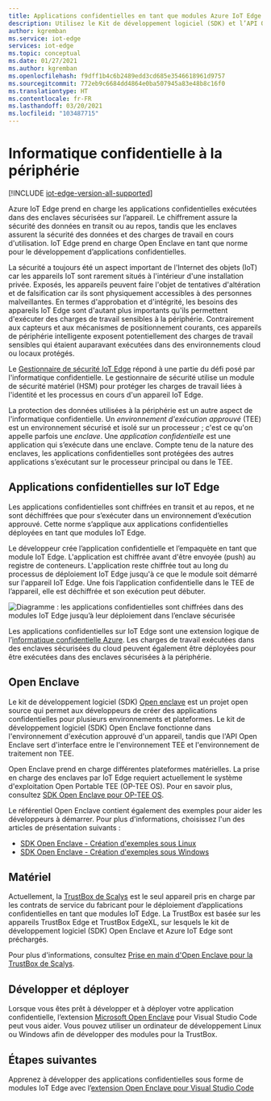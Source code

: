 ```yaml
---
title: Applications confidentielles en tant que modules Azure IoT Edge
description: Utilisez le Kit de développement logiciel (SDK) et l’API Open Enclave afin d’écrire des applications confidentielles et de les déployer en tant que modules IoT Edge pour l’informatique confidentielle
author: kgremban
ms.service: iot-edge
services: iot-edge
ms.topic: conceptual
ms.date: 01/27/2021
ms.author: kgremban
ms.openlocfilehash: f9dff1b4c6b2489edd3cd685e3546618961d9757
ms.sourcegitcommit: 772eb9c6684dd4864e0ba507945a83e48b8c16f0
ms.translationtype: HT
ms.contentlocale: fr-FR
ms.lasthandoff: 03/20/2021
ms.locfileid: "103487715"
---
```

# <a name="confidential-computing-at-the-edge"></a>Informatique confidentielle à la périphérie

[!INCLUDE [iot-edge-version-all-supported](../../includes/iot-edge-version-all-supported.md)]

Azure IoT Edge prend en charge les applications confidentielles exécutées dans des enclaves sécurisées sur l’appareil. Le chiffrement assure la sécurité des données en transit ou au repos, tandis que les enclaves assurent la sécurité des données et des charges de travail en cours d'utilisation. IoT Edge prend en charge Open Enclave en tant que norme pour le développement d’applications confidentielles.

La sécurité a toujours été un aspect important de l'Internet des objets (IoT) car les appareils IoT sont rarement situés à l'intérieur d'une installation privée. Exposés, les appareils peuvent faire l'objet de tentatives d'altération et de falsification car ils sont physiquement accessibles à des personnes malveillantes. En termes d'approbation et d'intégrité, les besoins des appareils IoT Edge sont d'autant plus importants qu'ils permettent d'exécuter des charges de travail sensibles à la périphérie. Contrairement aux capteurs et aux mécanismes de positionnement courants, ces appareils de périphérie intelligente exposent potentiellement des charges de travail sensibles qui étaient auparavant exécutées dans des environnements cloud ou locaux protégés.

Le [Gestionnaire de sécurité IoT Edge](iot-edge-security-manager.md) répond à une partie du défi posé par l'informatique confidentielle. Le gestionnaire de sécurité utilise un module de sécurité matériel (HSM) pour protéger les charges de travail liées à l'identité et les processus en cours d'un appareil IoT Edge.

La protection des données utilisées à la périphérie est un autre aspect de l'informatique confidentielle. Un *environnement d'exécution approuvé* (TEE) est un environnement sécurisé et isolé sur un processeur ; c'est ce qu'on appelle parfois une *enclave*. Une *application confidentielle* est une application qui s’exécute dans une enclave. Compte tenu de la nature des enclaves, les applications confidentielles sont protégées des autres applications s’exécutant sur le processeur principal ou dans le TEE.

## <a name="confidential-applications-on-iot-edge"></a>Applications confidentielles sur IoT Edge

Les applications confidentielles sont chiffrées en transit et au repos, et ne sont déchiffrées que pour s’exécuter dans un environnement d’exécution approuvé. Cette norme s’applique aux applications confidentielles déployées en tant que modules IoT Edge.

Le développeur crée l’application confidentielle et l’empaquète en tant que module IoT Edge. L'application est chiffrée avant d'être envoyée (push) au registre de conteneurs. L'application reste chiffrée tout au long du processus de déploiement IoT Edge jusqu'à ce que le module soit démarré sur l'appareil IoT Edge. Une fois l’application confidentielle dans le TEE de l’appareil, elle est déchiffrée et son exécution peut débuter.

![Diagramme : les applications confidentielles sont chiffrées dans des modules IoT Edge jusqu’à leur déploiement dans l’enclave sécurisée](./media/deploy-confidential-applications/confidential-applications-encrypted.png)

Les applications confidentielles sur IoT Edge sont une extension logique de l’[informatique confidentielle Azure](../confidential-computing/overview.md). Les charges de travail exécutées dans des enclaves sécurisées du cloud peuvent également être déployées pour être exécutées dans des enclaves sécurisées à la périphérie.

## <a name="open-enclave"></a>Open Enclave

Le kit de développement logiciel (SDK) [Open enclave](https://openenclave.io/sdk/) est un projet open source qui permet aux développeurs de créer des applications confidentielles pour plusieurs environnements et plateformes. Le kit de développement logiciel (SDK) Open Enclave fonctionne dans l'environnement d'exécution approuvé d'un appareil, tandis que l'API Open Enclave sert d'interface entre le l'environnement TEE et l'environnement de traitement non TEE.

Open Enclave prend en charge différentes plateformes matérielles. La prise en charge des enclaves par IoT Edge requiert actuellement le système d'exploitation Open Portable TEE (OP-TEE OS). Pour en savoir plus, consultez [SDK Open Enclave pour OP-TEE OS](https://github.com/openenclave/openenclave/blob/master/docs/GettingStartedDocs/OP-TEE/Introduction.md).

Le référentiel Open Enclave contient également des exemples pour aider les développeurs à démarrer. Pour plus d'informations, choisissez l'un des articles de présentation suivants :

* [SDK Open Enclave - Création d'exemples sous Linux](https://github.com/openenclave/openenclave/blob/master/samples/BuildSamplesLinux.md)
* [SDK Open Enclave - Création d'exemples sous Windows](https://github.com/openenclave/openenclave/blob/master/samples/BuildSamplesWindows.md)

## <a name="hardware"></a>Matériel

Actuellement, la [TrustBox de Scalys](https://scalys.com/trustbox-industrial/) est le seul appareil pris en charge par les contrats de service du fabricant pour le déploiement d’applications confidentielles en tant que modules IoT Edge. La TrustBox est basée sur les appareils TrustBox Edge et TrustBox EdgeXL, sur lesquels le kit de développement logiciel (SDK) Open Enclave et Azure IoT Edge sont préchargés.

Pour plus d'informations, consultez [Prise en main d'Open Enclave pour la TrustBox de Scalys](https://aka.ms/scalys-trustbox-edge-get-started).

## <a name="develop-and-deploy"></a>Développer et déployer

Lorsque vous êtes prêt à développer et à déployer votre application confidentielle, l’extension [Microsoft Open Enclave](https://marketplace.visualstudio.com/items?itemName=ms-iot.msiot-vscode-openenclave) pour Visual Studio Code peut vous aider. Vous pouvez utiliser un ordinateur de développement Linux ou Windows afin de développer des modules pour la TrustBox.

## <a name="next-steps"></a>Étapes suivantes

Apprenez à développer des applications confidentielles sous forme de modules IoT Edge avec l’[extension Open Enclave pour Visual Studio Code](https://github.com/openenclave/openenclave/tree/master/devex/vscode-extension)

